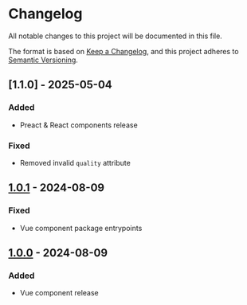 # Changelog

All notable changes to this project will be documented in this file.

The format is based on [Keep a Changelog](https://keepachangelog.com/en/1.1.0/),
and this project adheres to [Semantic Versioning](https://semver.org/spec/v2.0.0.html).

## [1.1.0] - 2025-05-04
### Added
- Preact & React components release

### Fixed
- Removed invalid `quality` attribute

## [1.0.1] - 2024-08-09
### Fixed
- Vue component package entrypoints

## [1.0.0] - 2024-08-09
### Added
- Vue component release

[1.0.1]: https://github.com/voorhoede/Image/compare/v1.0.1...v1.1.0
[1.0.1]: https://github.com/voorhoede/Image/compare/v1.0.0...v1.0.1
[1.0.0]: https://github.com/voorhoede/Image/releases/tag/v1.0.0
